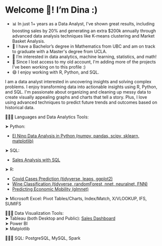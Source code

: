 # Welcome 👋! I’m Dina :)

- 📊 In just 1+ years as a Data Analyst, I've shown great results, including boosting sales by 20% and generating an extra $200k annually through advanced data analysis techniques like K-means clustering and Market Basket Analysis.
- 🔭 I have a Bachelor’s degree in Mathematics from UBC and am on track to graduate with a Master's degree from UCLA.
- 👀 I’m interested in data analytics, machine learning, statistics, and math!
- 🌱 Since I lost access to my old account, I'm adding more of the projects I've been working on to this profile :)
- 😄 I enjoy working with R, Python, and SQL.

I am a data analyst interested in uncovering insights and solving complex problems. I enjoy transforming data into actionable insights using  R, Python, and SQL. I'm passionate about organizing and cleaning up messy data to create visually appealing graphs and charts that tell a story. Plus, I love using advanced techniques to predict future trends and outcomes based on historical data.

👩🏻‍💻 Languages and Data Analytics Tools: 

➤ Python:
  - [El Nino Data Analysis in Python (numpy, pandas, scipy, sklearn, matplotlib)](https://github.com/didemch/ElNino-Analysis-Python)
  
➤ SQL:
  - [Sales Analysis with SQL](https://github.com/didemch/Sales-Analysis-SQL)   

➤ R: 
  - [Covid Cases Prediction (tidyverse, leaps, ggplot2)](https://github.com/didemch/Forecasting-Covid-Cases-in-R)
  - [Wine Classification (tidyverse, randomForest, nnet, neuralnet, FNN)](https://github.com/didemch/Wine-Classification-in-R)
  - [Predicting Economic Mobility (glmnet)](https://github.com/didemch/Predicting-Economic-Mobility-in-R)
    
➤ Microsoft Excel: Pivot Tables/Charts, Index/Match, X/VLOOKUP, IFS, SUMIFS  
 
 
👩🏻‍💻 Data Visualization Tools:  
  ➤ Tableau (both Desktop and Public): [Sales Dashboard](https://public.tableau.com/app/profile/d.d5528/viz/SalesDashboard_17134717008190/SalesDashboard)  
  ➤ Power BI  
  ➤ Matplotlib  

👩🏻‍💻 SQL: PostgreSQL, MySQL, Spark  


<!---
didemch/didemch is a ✨ special ✨ repository because its `README.md` (this file) appears on your GitHub profile.
You can click the Preview link to take a look at your changes.
--->
